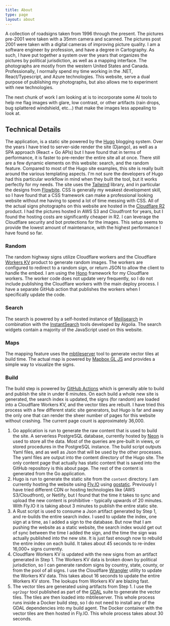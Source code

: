 ```yaml
---
title: About
type: page
layout: about
---
```

A collection of roadsigns taken from 1996 through the present.  The pictures pre-2001 were taken with a 35mm camera and scanned.  The pictures post 2001 were taken with a digital cameras of improving picture quality.  I am a software engineer by profession, and have a degree in Cartography.  As such, I have put together a system over the years that organizes the pictures by political jurisdiction, as well as a mapping interface.  The photographs are mostly from the western United States and Canada.  Professionally, I normally spend my time working in the .NET, React/Typescript, and Azure technologies.  This website, serve a dual purpose of publishing my photographs, but also allows me to experiment with new technologies. 

The next chunk of work I am looking at is to incorporate some AI tools to help me flag images with glare, low contrast, or other artifacts (rain drops, bug splattered windshield, etc...) that make the images less appealing to look at.  



## Technical Details
The application, is a static site powered by the [Hugo](https://gohugo.io) blogging system.  Over the years I have tried to server-side render the site (Django), as well as a SPA approach (React + Go APIs) but I have found that in terms of performance, it is faster to pre-render the entire site all at once.  There still are a few dynamic elements on this website: search, and the random feature.  Compared to most of the Hugo site examples, this site is really built around the various templating aspects.  I'm not sure the developers of Hugo had this particular workflow in mind when they built the tool, but it works perfectly for my needs.  The site uses the [Tailwind](http://tailwindcss.com) library, and in particular the designs from [Flowbite](http://flowbite.com).  CSS is generally my weakest development skill, so I have found that a CSS framework can make a professional looking website without me having to spend a lot of time messing with CSS.  All of the actual signs photographs on this website are hosted in the [Cloudflare R2](https://www.cloudflare.com/developer-platform/r2/) product.  I had the pictures hosted in AWS S3 and Cloudfront for years, but I found the hosting costs are significantly cheaper in R2.  I can leverage the Cloudflare security and bot protections for the images.  This setup seems to provide the lowest amount of maintenance, with the highest performance I have found so far.

### Random
The random highway signs utilize Cloudflare workers and the Cloudflare [Workers KV](https://www.cloudflare.com/developer-platform/workers-kv/) product to generate random images. The workers are configured to redirect to a random sign, or return JSON to allow the client to handle the embed.  I am using the [Hono](http://hono.dev) framework for my Cloudflare workers.  The worker code does not update very frequently, so I do not include publishing the Cloudflare workers with the main deploy process.  I have a separate GitHub action that publishes the workers when I specifically update the code.

### Search
The search is powered by a self-hosted instance of [Meilisearch](https://www.meilisearch.com) in combination with the [InstantSearch](https://www.algolia.com/doc/guides/building-search-ui/what-is-instantsearch/js/) tools developed by Algolia.  The search widgets contain a majority of the JavaScript used on this website.

### Maps
The mapping feature uses the [mbtileserver](https://github.com/consbio/mbtileserver) tool to generate vector tiles at build time.  The actual map is powered by [Mapbox GL JS](https://docs.mapbox.com/mapbox-gl-js/guides/) and provides a simple way to visualize the signs.

### Build
The build step is powered by [GitHub Actions](https://docs.github.com/en/actions) which is generally able to build and publish the site in under 6 minutes.  On each build a whole new site is generated, the search index is updated, the signs (for random) are loaded into a Cloudflare Workers KV, and the vector tiles are rebuilt.  I have tried this process with a few different static site generators, but Hugo is far and away the only one that can render the sheer number of pages for this website without crashing.  The current page count is approximately 36,000.

1. Go application is run to generate the raw content that is used to build the site.  A serverless PostgreSQL database, currently hosted by [Neon](http://neon.tech) is used to store all the data.  Most of the queries are pre-built in views, or stored procedures in the PostgreSQL instance. The build script outputs Yaml files, and as well as Json that will be used by the other processes.  The yaml files are output into the content directory of the Hugo site.  The only content page that actually has static content that is saved into the GitHub repository is this about page.  The rest of the content is generated from the Go application.
2. Hugo is run to generate the static site from the `content` directory.  I am currently hosting the website using [Fly.IO](http://fly.io) using [gostatic](https://github.com/PierreZ/goStatic).  Previously I have tried different CDN or hosting technologies like (AWS S3/Cloudfront), or Netlify, but I found that the time it takes to sync and upload the new content is prohibitive - typically upwards of 20 minutes.  With Fly.IO it is taking about 3 minutes to publish the entire static site.
3. A Rust script is used to consume a Json artifact generated by Step 1, and re-builds the entire search index. I used to update the index, one sign at a time, as I added a sign to the database.  But now that I am pushing the website as a static website, the search index would get out of sync between the time I added the sign, and the time the sign was actually published into the new site.  It is just fast enough now to rebuild the entire index on each build.  It takes about 45 seconds to re-index 16,000+ signs currently.
4. Cloudflare Workers KV is updated with the new signs from an artifact generated in Step 1.  The Workers KV data is broken down by political jurisdiction, so I can generate random signs by country, state, county, or from the pool of all signs.  I use the Cloudflare [Wrangler](https://developers.cloudflare.com/workers/wrangler/) utility to update the Workers KV data.  This takes about 16 seconds to update the entire Workers KV store.  The lookups from Workers KV are blazing fast.
5. The vector tiles are generated using artifacts from Step 1.  I use the `ogr2ogr` tool published as part of the [GDAL](https://gdal.org) suite to generate the vector tiles.  The tiles are then loaded into mbtileserver.  This whole process runs inside a Docker build step, so I do not need to install any of the GDAL dependencies into my build agent.  The Docker container with the vector tiles are then hosted in Fly.IO.  This whole process takes about 30 seconds.


